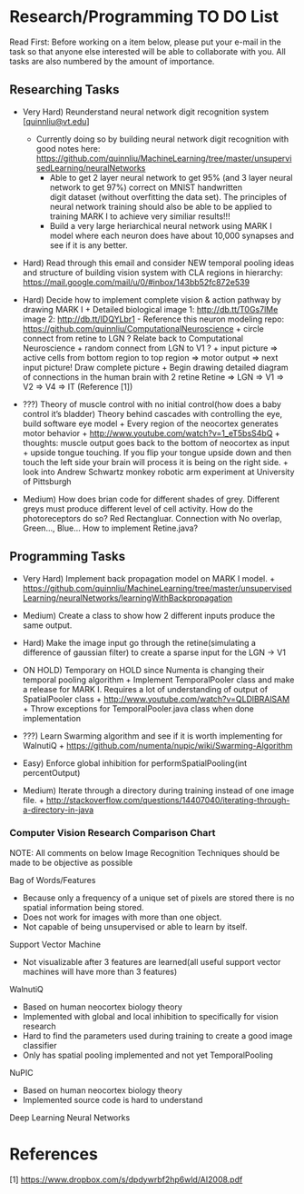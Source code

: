 Research/Programming TO DO List
===============================
Read First: Before working on a item below, please put your e-mail in the task so that anyone else interested 
will be able to collaborate with you. All tasks are also numbered by the amount of importance.

<h2>Researching Tasks</h2>

- Very Hard) Reunderstand neural network digit recognition system [quinnliu@vt.edu]
  + Currently doing so by building neural network digit recognition with good notes here:
    https://github.com/quinnliu/MachineLearning/tree/master/unsupervisedLearning/neuralNetworks
    - Able to get 2 layer neural network to get 95% (and 3 layer neural network to get 97%) correct on MNIST handwritten  
      digit dataset (without overfitting the data set). The principles of neural network training should also be able to be applied to training MARK I to achieve very similiar results!!!
    - Build a very large heriarchical neural network using MARK I model where each neuron does have about 10,000 synapses
      and see if it is any better.

- Hard) Read through this email and consider NEW temporal pooling ideas and structure of building vision system with CLA 
        regions in hierarchy: https://mail.google.com/mail/u/0/#inbox/143bb52fc872e539

- Hard) Decide how to implement complete vision & action pathway by drawing MARK I 
        + Detailed biological image 1: http://db.tt/T0Gs7lMe image 2: http://db.tt/IDQYLbr1 
          - Reference this neuron modeling repo: https://github.com/quinnliu/ComputationalNeuroscience
	          + circle connect from retine to LGN ? Relate back to Computational Neuroscience
            + random connect from LGN to V1 ? 
	      + input picture => active cells from bottom region to top region => motor output => next input picture! Draw 
          complete picture
        + Begin drawing detailed diagram of connections in the human brain with 2 retine
	        Retine => LGN => V1 => V2 => V4 => IT (Reference [1]) 

- ???) Theory of muscle control with no initial control(how does a baby control it’s bladder)
       Theory behind cascades with controlling the eye, build software eye model
       + Every region of the neocortex generates motor behavior
       + http://www.youtube.com/watch?v=1_eT5bsS4bQ
       + thoughts: muscle output goes back to the bottom of neocortex as input
       + upside tongue touching. If you flip your tongue upside down and then touch the left side your brain will process it
         is being on the right side. 
       + look into Andrew Schwartz monkey robotic arm experiment at University of Pittsburgh

- Medium) How does brian code for different shades of grey. Different greys must produce different level of cell activity.
          How do the photoreceptors do so? Red Rectangluar. Connection with No overlap, Green..., Blue... How to implement Retine.java?

<h2>Programming Tasks</h2>

- Very Hard) Implement back propagation model on MARK I model.
             + https://github.com/quinnliu/MachineLearning/tree/master/unsupervisedLearning/neuralNetworks/learningWithBackpropagation

- Medium) Create a class to show how 2 different inputs produce the same output.

- Hard) Make the image input go through the retine(simulating a difference of gaussian filter) to create a sparse input for the LGN -> V1

- ON HOLD) Temporary on HOLD since Numenta is changing their temporal pooling algorithm
           + Implement TemporalPooler class and make a release for MARK I. Requires a lot of understanding of output of
             SpatialPooler class 
           + http://www.youtube.com/watch?v=QLDlBRAlSAM
           + Throw exceptions for TemporalPooler.java class when done implementation

- ???) Learn Swarming algorithm and see if it is worth implementing for WalnutiQ 
       + https://github.com/numenta/nupic/wiki/Swarming-Algorithm

- Easy) Enforce global inhibition for performSpatialPooling(int percentOutput)

- Medium) Iterate through a directory during training instead of one image file. 
	        + http://stackoverflow.com/questions/14407040/iterating-through-a-directory-in-java

<h3>Computer Vision Research Comparison Chart</h3>

NOTE: All comments on below Image Recognition Techniques should be made to be objective as possible

Bag of Words/Features
  - Because only a frequency of a unique set of pixels are stored there is no spatial information being stored.
  - Does not work for images with more than one object.
  - Not capable of being unsupervised or able to learn by itself.

Support Vector Machine
  - Not visualizable after 3 features are learned(all useful support vector machines will have more than 3 features)

WalnutiQ 
  - Based on human neocortex biology theory
  - Implemented with global and local inhibition to specifically for vision research
  - Hard to find the parameters used during training to create a good image classifier
  - Only has spatial pooling implemented and not yet TemporalPooling

NuPIC
  - Based on human neocortex biology theory
  - Implemented source code is hard to understand
  
Deep Learning Neural Networks

References
==========
[1] https://www.dropbox.com/s/dpdywrbf2hp6wld/AI2008.pdf
